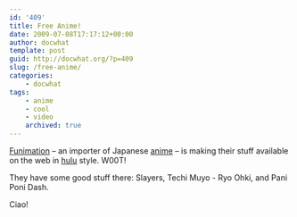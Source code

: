 ```yaml
---
id: '409'
title: Free Anime!
date: 2009-07-08T17:17:12+00:00
author: docwhat
template: post
guid: http://docwhat.org/?p=409
slug: /free-anime/
categories:
    - docwhat
tags:
    - anime
    - cool
    - video
    archived: true
---
```


<a href="http://funimation.com/video/">Funimation</a> – an importer of
Japanese <a href="http://en.wikipedia.org/wiki/Anime">anime</a> – is making
their stuff available on the web in <a href="http://hulu.com/">hulu</a> style.
W00T!

They have some good stuff there: Slayers, Techi Muyo - Ryo Ohki, and Pani Poni
Dash.

Ciao!
